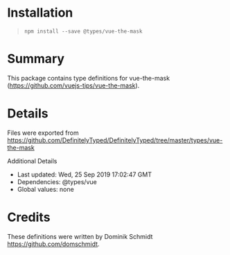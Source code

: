 # Installation
> `npm install --save @types/vue-the-mask`

# Summary
This package contains type definitions for vue-the-mask (https://github.com/vuejs-tips/vue-the-mask).

# Details
Files were exported from https://github.com/DefinitelyTyped/DefinitelyTyped/tree/master/types/vue-the-mask

Additional Details
 * Last updated: Wed, 25 Sep 2019 17:02:47 GMT
 * Dependencies: @types/vue
 * Global values: none

# Credits
These definitions were written by Dominik Schmidt <https://github.com/domschmidt>.
